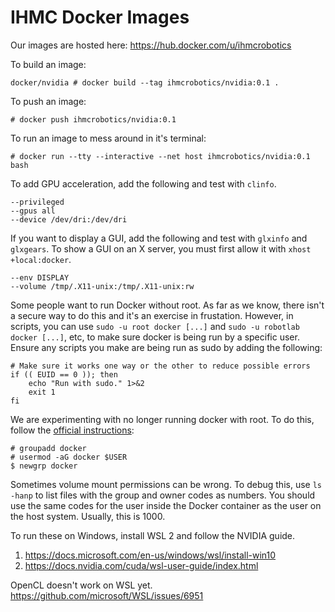 # IHMC Docker Images

Our images are hosted here: https://hub.docker.com/u/ihmcrobotics

To build an image:

```
docker/nvidia # docker build --tag ihmcrobotics/nvidia:0.1 .
```

To push an image:

```
# docker push ihmcrobotics/nvidia:0.1
```

To run an image to mess around in it's terminal:
```
# docker run --tty --interactive --net host ihmcrobotics/nvidia:0.1 bash
```

To add GPU acceleration, add the following and test with `clinfo`.
```
--privileged
--gpus all
--device /dev/dri:/dev/dri
```

If you want to display a GUI, add the following and test with `glxinfo` and `glxgears`.
To show a GUI on an X server, you must first allow it with `xhost +local:docker`.
```
--env DISPLAY
--volume /tmp/.X11-unix:/tmp/.X11-unix:rw
```

Some people want to run Docker without root. As far as we know, there isn't a secure way to do this and it's an exercise in frustation. However, in scripts, you can use `sudo -u root docker [...]` and `sudo -u robotlab docker [...]`, etc, to make sure docker is being run by a specific user. Ensure any scripts you make are being run as sudo by adding the following:
```
# Make sure it works one way or the other to reduce possible errors
if (( EUID == 0 )); then
    echo "Run with sudo." 1>&2
    exit 1
fi
```

We are experimenting with no longer running docker with root. To do this, 
follow the [official instructions](https://docs.docker.com/engine/install/linux-postinstall/#manage-docker-as-a-non-root-user):
```
# groupadd docker
# usermod -aG docker $USER
$ newgrp docker
```

Sometimes volume mount permissions can be wrong. To debug this, use `ls -hanp` to list files with the group and owner codes as numbers. You should use the same codes for the user inside the Docker container as the user on the host system. Usually, this is 1000.

To run these on Windows, install WSL 2 and follow the NVIDIA guide.
1. https://docs.microsoft.com/en-us/windows/wsl/install-win10
2. https://docs.nvidia.com/cuda/wsl-user-guide/index.html

OpenCL doesn't work on WSL yet. https://github.com/microsoft/WSL/issues/6951
